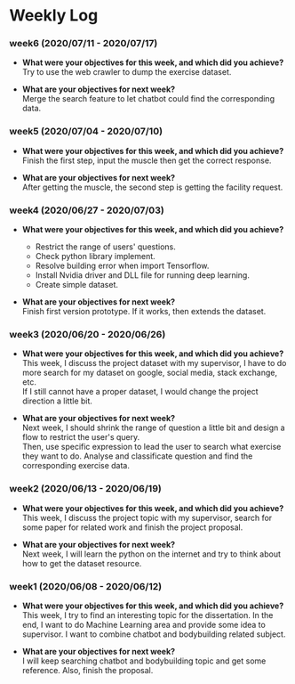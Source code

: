 # Weekly Log  

### week6 (2020/07/11 - 2020/07/17)
* **What were your objectives for this week, and which did you achieve?**  
    Try to use the web crawler to dump the exercise dataset.
  
* **What are your objectives for next week?**  
    Merge the search feature to let chatbot could find the corresponding data.

### week5 (2020/07/04 - 2020/07/10)
* **What were your objectives for this week, and which did you achieve?**  
    Finish the first step, input the muscle then get the correct response.  
  
* **What are your objectives for next week?**  
    After getting the muscle, the second step is getting the facility request.
  
### week4 (2020/06/27 - 2020/07/03)
* **What were your objectives for this week, and which did you achieve?**  
    - Restrict the range of users' questions.  
    - Check python library implement.  
    - Resolve building error when import Tensorflow.  
    - Install Nvidia driver and DLL file for running deep learning.  
    - Create simple dataset.  
  
* **What are your objectives for next week?**  
    Finish first version prototype. If it works, then extends the dataset.
     
  
### week3 (2020/06/20 - 2020/06/26)
* **What were your objectives for this week, and which did you achieve?**  
    This week, I discuss the project dataset with my supervisor,  I have to do more search for my dataset on google, social media, stack exchange, etc.  
    If I still cannot have a proper dataset, I would change the project direction a little bit.  
  
* **What are your objectives for next week?**  
    Next week, I should shrink the range of question a little bit and design a flow to restrict the user's query.  
    Then, use specific expression to lead the user to search what exercise they want to do. Analyse and classificate question and find the corresponding exercise data.   
  
### week2 (2020/06/13 - 2020/06/19)
* **What were your objectives for this week, and which did you achieve?**  
    This week, I discuss the project topic with my supervisor,  search for some paper for related work and finish the project proposal.  
  
* **What are your objectives for next week?**  
    Next week, I will learn the python on the internet and try to think about how to get the dataset resource.    
  
### week1 (2020/06/08 - 2020/06/12)
* **What were your objectives for this week, and which did you achieve?**  
    This week, I try to find an interesting topic for the dissertation. In the end, I want to do Machine Learning area and provide some idea to supervisor. I want to combine chatbot and bodybuilding related subject.
  
* **What are your objectives for next week?**  
    I will keep searching chatbot and bodybuilding topic and get some reference. Also, finish the proposal.